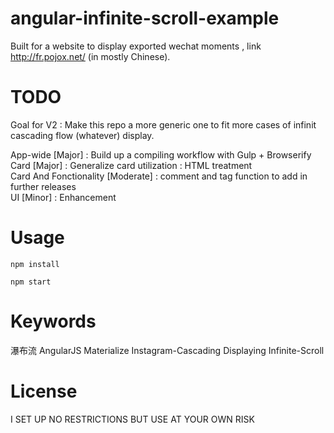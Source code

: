 # angular-infinite-scroll-example
  Built for a website to display exported wechat moments , link http://fr.pojox.net/ (in mostly Chinese).

# TODO
  Goal for V2 : Make this repo a more generic one to fit more cases of infinit cascading flow (whatever) display.

  App-wide [Major] : Build up a compiling workflow with Gulp + Browserify    
  Card [Major] : Generalize card utilization : HTML treatment    
  Card And Fonctionality [Moderate] : comment and tag function to add in further releases   
  UI [Minor] : Enhancement

# Usage
  `npm install`

  `npm start`

# Keywords
  瀑布流 AngularJS Materialize Instagram-Cascading Displaying Infinite-Scroll

# License
  I SET UP NO RESTRICTIONS BUT USE AT YOUR OWN RISK
